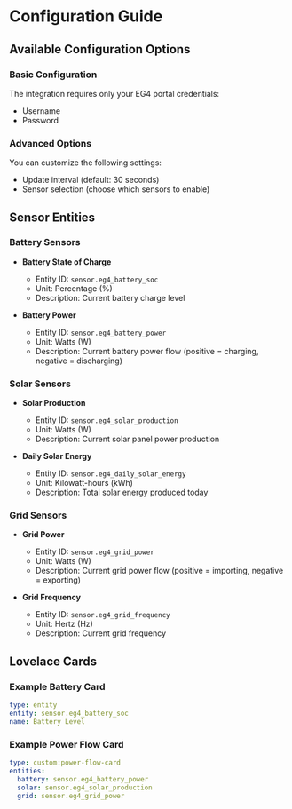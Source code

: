 # Configuration Guide

## Available Configuration Options

### Basic Configuration
The integration requires only your EG4 portal credentials:
- Username
- Password

### Advanced Options
You can customize the following settings:
- Update interval (default: 30 seconds)
- Sensor selection (choose which sensors to enable)

## Sensor Entities

### Battery Sensors
- **Battery State of Charge**
  - Entity ID: `sensor.eg4_battery_soc`
  - Unit: Percentage (%)
  - Description: Current battery charge level

- **Battery Power**
  - Entity ID: `sensor.eg4_battery_power`
  - Unit: Watts (W)
  - Description: Current battery power flow (positive = charging, negative = discharging)

### Solar Sensors
- **Solar Production**
  - Entity ID: `sensor.eg4_solar_production`
  - Unit: Watts (W)
  - Description: Current solar panel power production

- **Daily Solar Energy**
  - Entity ID: `sensor.eg4_daily_solar_energy`
  - Unit: Kilowatt-hours (kWh)
  - Description: Total solar energy produced today

### Grid Sensors
- **Grid Power**
  - Entity ID: `sensor.eg4_grid_power`
  - Unit: Watts (W)
  - Description: Current grid power flow (positive = importing, negative = exporting)

- **Grid Frequency**
  - Entity ID: `sensor.eg4_grid_frequency`
  - Unit: Hertz (Hz)
  - Description: Current grid frequency

## Lovelace Cards

### Example Battery Card
```yaml
type: entity
entity: sensor.eg4_battery_soc
name: Battery Level
```

### Example Power Flow Card
```yaml
type: custom:power-flow-card
entities:
  battery: sensor.eg4_battery_power
  solar: sensor.eg4_solar_production
  grid: sensor.eg4_grid_power
